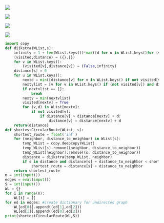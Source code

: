 ![](https://backend.seek.onlinedegree.iitm.ac.in/22t1_cs2002/assets/img/m1.png)

![](https://backend.seek.onlinedegree.iitm.ac.in/22t1_cs2002/assets/img/m2.png)

![](https://backend.seek.onlinedegree.iitm.ac.in/22t1_cs2002/assets/img/m3.png)

![](https://backend.seek.onlinedegree.iitm.ac.in/22t1_cs2002/assets/img/m4.png)

```python
import copy
def dijkstra(WList,s):
    infinity = 1 + len(WList.keys())*max([d for u in WList.keys()for (v,d) in WList[u]])
    (visited,distance) = ({},{})
    for v in WList.keys():
        (visited[v],distance[v]) = (False,infinity)       
    distance[s] = 0    
    for u in WList.keys():
        nextd = min([distance[v] for v in WList.keys() if not visited[v]])
        nextvlist = [v for v in WList.keys() if (not visited[v]) and distance[v] == nextd]
        if nextvlist == []:
            break
        nextv = min(nextvlist)        
        visited[nextv] = True        
        for (v,d) in WList[nextv]:
            if not visited[v]:
                if distance[v] > distance[nextv] + d:
                    distance[v] = distance[nextv] + d   
    return(distance)
def shortestCircularRoute(WList, s):
    shortest_route = float('inf')
    for (neighbor, distance_to_neighbor) in WList[s]:
        temp_WList = copy.deepcopy(WList)
        temp_WList[s].remove((neighbor, distance_to_neighbor))
        temp_WList[neighbor].remove((s, distance_to_neighbor))
        distance = dijkstra(temp_WList, neighbor)
        if s in distance and distance[s] + distance_to_neighbor < shortest_route:
            shortest_route = distance[s] + distance_to_neighbor
    return shortest_route
n = int(input())
edges = eval(input())
S = int(input())
WL = {}
for i in range(n):
    WL[i] = []
for ed in edges: #create dictionary for undirected graph
    WL[ed[0]].append((ed[1],ed[2]))
    WL[ed[1]].append((ed[0],ed[2]))
print(shortestCircularRoute(WL,S))
```
